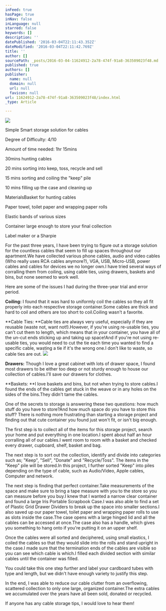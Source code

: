 ```yaml
---
inFeed: true
hasPage: true
inNav: false
inLanguage: null
starred: false
keywords: []
description: ''
datePublished: '2016-03-04T22:11:43.352Z'
dateModified: '2016-03-04T22:11:42.769Z'
title: ''
author: []
sourcePath: _posts/2016-03-04-11624912-2a78-474f-91a8-363509023f48.md
published: true
authors: []
publisher:
  name: null
  domain: null
  url: null
  favicon: null
url: 11624912-2a78-474f-91a8-363509023f48/index.html
_type: Article

---
```

![](https://the-grid-user-content.s3-us-west-2.amazonaws.com/08e98bbe-b2fb-468b-8c93-b1275e3ec51a.jpg)

Simple Smart storage solution for cables

Degree of Difficulty: 4/10

Amount of time needed: 1hr 15mins

30mins
hunting cables

20
mins sorting into keep, toss, recycle and sell

15
mins sorting and coiling the "keep" pile

10
mins filling up the case and cleaning up

MaterialsBasket
for hunting cables

Paper towel,
toilet paper and wrapping paper rolls

Elastic bands
of various sizes

Container
large enough to store your final collection

Label
maker or a Sharpie

For the past three years, I have been trying to figure out a
storage solution for the countless cables that seem to fill up spaces
throughout our apartment.We have collected
various phone cables, audio and video cables (Who really uses RCA cables
anymore?), VGA, USB, Micro-USB, power cables and cables for devices we no
longer own.I have tried several ways of
corralling them from coiling, using cable ties, using drawers, baskets and
bins, but none seemed to work well. 

Here are some of the issues I had during the three-year trial
and error period.

**Coiling:** I found
that it was hard to uniformly coil the cables so they all fit properly into
each respective storage container.Some
cables are thick and hard to coil and others are too short to coil.Coiling wasn't a favorite.

**Cable Ties: **Cable
ties are always very useful, especially if they are reusable (waste not, want
not!).However, if you're using
re-usable ties, you can't cut them to length, which means that in your
container, you have all of the un-cut ends sticking up and taking up
space!And if you're not using re-usable
ties, you would need to cut the tie each time you wanted to find a specific
cable, wasting a tie if it's the wrong one.I don't like to waste, so cable ties are out.
![](https://the-grid-user-content.s3-us-west-2.amazonaws.com/8f3c84ad-8c6a-4cf8-a27b-b1cc87bf1633.jpg)

**Drawers:** Though I
love a great cabinet with lots of drawer space, I found most drawers to be
either too deep or not sturdy enough to house our collection of cables.I'll save our drawers for clothes.

**Baskets: **I love
baskets and bins, but not when trying to store cables.I found the ends of the cables get stuck in
the weave or in any holes on the sides of the bins.They didn't tame the cables.

One of the secrets to storage is answering these two
questions: how much stuff do you have to store?And how much space do you have to store this stuff? There is nothing more frustrating than
starting a storage project and finding out that cute container you found just
won't fit, or isn't big enough.

The first step is to collect all of the items for this
storage project, search your home and put everything in one location.I spent about half an hour corralling all of
our cables.I went room to room with a
basket and checked every drawer, cupboard, shelf, basket and bag.

The next step is to sort out the collection, identify and divide
into categories such as; "Keep", "Sell", "Donate" and "Recycle/Toss". The items in the "Keep" pile will be
stored.In this project, I further
sorted "Keep" into piles depending on the type of cable, such as Audio/Video, Apple
cables, Computer and network.

The next step is finding that perfect container.Take measurements of the space and make sure
to bring a tape measure with you to the store so you can measure before you
buy.I knew that I wanted a narrow clear
container and found a large Iris Portable Scrapbook Case.I was also able to find a set of Plastic Grid
Drawer Dividers to break up the space into smaller sections.I also saved up our paper towel, toilet paper
and wrapping paper rolls to use as slots inside the case.The case opens with a large hinged lid and
all the cables can be accessed at once.The case also has a handle, which gives you something to hang onto if
you're putting it on an upper shelf.

Once the cables were all sorted and deciphered, using small
elastics, I coiled the cables so that they would slide into the rolls and stand
upright in the case.I made sure that
the termination ends of the cables are visible so you can see which cable is
which.I filled each divided section
with similar cables until the container was filled.

You could take this one step further and label your
cardboard tubes with type and length, but we didn't have enough variety to
justify this step.

In the end, I was able to reduce our cable clutter from an
overflowing, scattered collection to only one large, organized container.The extra cables we accumulated over the
years have all been sold, donated or recycled.

If anyone has any cable storage tips, I would love to hear
them!